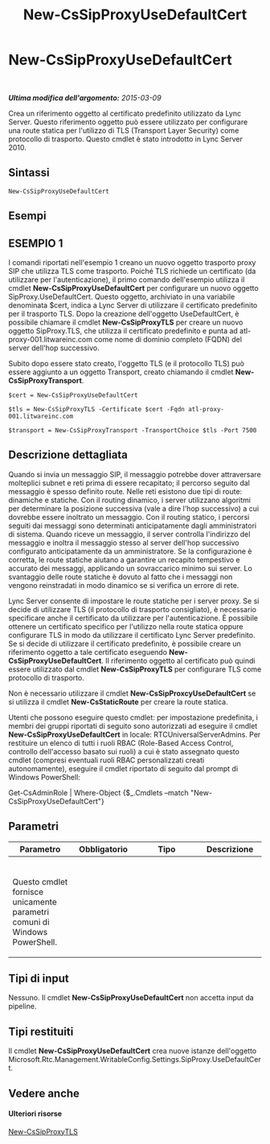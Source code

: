 ﻿---
title: New-CsSipProxyUseDefaultCert
TOCTitle: New-CsSipProxyUseDefaultCert
ms:assetid: 387cf221-2607-4c46-abc3-f8db263a934f
ms:mtpsurl: https://technet.microsoft.com/it-it/library/Gg425858(v=OCS.15)
ms:contentKeyID: 49300220
ms.date: 08/24/2015
mtps_version: v=OCS.15
ms.translationtype: HT
---

# New-CsSipProxyUseDefaultCert

 

_**Ultima modifica dell'argomento:** 2015-03-09_

Crea un riferimento oggetto al certificato predefinito utilizzato da Lync Server. Questo riferimento oggetto può essere utilizzato per configurare una route statica per l'utilizzo di TLS (Transport Layer Security) come protocollo di trasporto. Questo cmdlet è stato introdotto in Lync Server 2010.

## Sintassi

    New-CsSipProxyUseDefaultCert

## Esempi

## ESEMPIO 1

I comandi riportati nell'esempio 1 creano un nuovo oggetto trasporto proxy SIP che utilizza TLS come trasporto. Poiché TLS richiede un certificato (da utilizzare per l'autenticazione), il primo comando dell'esempio utilizza il cmdlet **New-CsSipProxyUseDefaultCert** per configurare un nuovo oggetto SipProxy.UseDefaultCert. Questo oggetto, archiviato in una variabile denominata $cert, indica a Lync Server di utilizzare il certificato predefinito per il trasporto TLS. Dopo la creazione dell'oggetto UseDefaultCert, è possibile chiamare il cmdlet **New-CsSipProxyTLS** per creare un nuovo oggetto SipProxy.TLS, che utilizza il certificato predefinito e punta ad atl-proxy-001.litwareinc.com come nome di dominio completo (FQDN) del server dell'hop successivo.

Subito dopo essere stato creato, l'oggetto TLS (e il protocollo TLS) può essere aggiunto a un oggetto Transport, creato chiamando il cmdlet **New-CsSipProxyTransport**.

    $cert = New-CsSipProxyUseDefaultCert
    
    $tls = New-CsSipProxyTLS -Certificate $cert -Fqdn atl-proxy-001.litwareinc.com
    
    $transport = New-CsSipProxyTransport -TransportChoice $tls -Port 7500

## Descrizione dettagliata

Quando si invia un messaggio SIP, il messaggio potrebbe dover attraversare molteplici subnet e reti prima di essere recapitato; il percorso seguito dal messaggio è spesso definito route. Nelle reti esistono due tipi di route: dinamiche e statiche. Con il routing dinamico, i server utilizzano algoritmi per determinare la posizione successiva (vale a dire l'hop successivo) a cui dovrebbe essere inoltrato un messaggio. Con il routing statico, i percorsi seguiti dai messaggi sono determinati anticipatamente dagli amministratori di sistema. Quando riceve un messaggio, il server controlla l'indirizzo del messaggio e inoltra il messaggio stesso al server dell'hop successivo configurato anticipatamente da un amministratore. Se la configurazione è corretta, le route statiche aiutano a garantire un recapito tempestivo e accurato dei messaggi, applicando un sovraccarico minimo sui server. Lo svantaggio delle route statiche è dovuto al fatto che i messaggi non vengono reinstradati in modo dinamico se si verifica un errore di rete.

Lync Server consente di impostare le route statiche per i server proxy. Se si decide di utilizzare TLS (il protocollo di trasporto consigliato), è necessario specificare anche il certificato da utilizzare per l'autenticazione. È possibile ottenere un certificato specifico per l'utilizzo nella route statica oppure configurare TLS in modo da utilizzare il certificato Lync Server predefinito. Se si decide di utilizzare il certificato predefinito, è possibile creare un riferimento oggetto a tale certificato eseguendo **New-CsSipProxyUseDefaultCert**. Il riferimento oggetto al certificato può quindi essere utilizzato dal cmdlet **New-CsSipProxyTLS** per configurare TLS come protocollo di trasporto.

Non è necessario utilizzare il cmdlet **New-CsSipProxcyUseDefaultCert** se si utilizza il cmdlet **New-CsStaticRoute** per creare la route statica.

Utenti che possono eseguire questo cmdlet: per impostazione predefinita, i membri dei gruppi riportati di seguito sono autorizzati ad eseguire il cmdlet **New-CsSipProxyUseDefaultCert** in locale: RTCUniversalServerAdmins. Per restituire un elenco di tutti i ruoli RBAC (Role-Based Access Control, controllo dell'accesso basato sui ruoli) a cui è stato assegnato questo cmdlet (compresi eventuali ruoli RBAC personalizzati creati autonomamente), eseguire il cmdlet riportato di seguito dal prompt di Windows PowerShell:

Get-CsAdminRole | Where-Object {$\_.Cmdlets –match "New-CsSipProxyUseDefaultCert"}

## Parametri


<table>
<colgroup>
<col style="width: 25%" />
<col style="width: 25%" />
<col style="width: 25%" />
<col style="width: 25%" />
</colgroup>
<thead>
<tr class="header">
<th>Parametro</th>
<th>Obbligatorio</th>
<th>Tipo</th>
<th>Descrizione</th>
</tr>
</thead>
<tbody>
<tr class="odd">
<td><p></p></td>
<td><p></p></td>
<td><p></p></td>
<td><p></p></td>
</tr>
<tr class="even">
<td><p>Questo cmdlet fornisce unicamente parametri comuni di Windows PowerShell.</p>
<p></p></td>
<td><p></p></td>
<td> </td>
<td><p></p></td>
</tr>
</tbody>
</table>


## Tipi di input

Nessuno. Il cmdlet **New-CsSipProxyUseDefaultCert** non accetta input da pipeline.

## Tipi restituiti

Il cmdlet **New-CsSipProxyUseDefaultCert** crea nuove istanze dell'oggetto Microsoft.Rtc.Management.WritableConfig.Settings.SipProxy.UseDefaultCert.

## Vedere anche

#### Ulteriori risorse

[New-CsSipProxyTLS](new-cssipproxytls.md)

